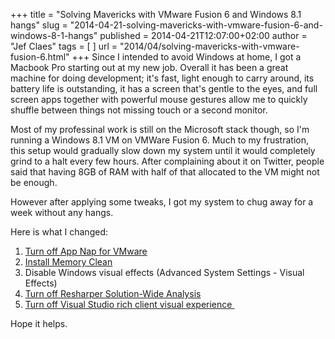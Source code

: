 +++
title = "Solving Mavericks with VMware Fusion 6 and Windows 8.1 hangs"
slug = "2014-04-21-solving-mavericks-with-vmware-fusion-6-and-windows-8-1-hangs"
published = 2014-04-21T12:07:00+02:00
author = "Jef Claes"
tags = [ ]
url = "2014/04/solving-mavericks-with-vmware-fusion-6.html"
+++
Since I intended to avoid Windows at home, I got a Macbook Pro starting
out at my new job. Overall it has been a great machine for doing
development; it's fast, light enough to carry around, its battery life
is outstanding, it has a screen that's gentle to the eyes, and full
screen apps together with powerful mouse gestures allow me to quickly
shuffle between things not missing touch or a second monitor.  
  
Most of my professinal work is still on the Microsoft stack though, so
I'm running a Windows 8.1 VM on VMWare Fusion 6. Much to my frustration,
this setup would gradually slow down my system until it would completely
grind to a halt every few hours. After complaining about it on Twitter,
people said that having 8GB of RAM with half of that allocated to the VM
might not be enough.  
  
However after applying some tweaks, I got my system to chug away for a
week without any hangs.  
  
Here is what I changed:  

1.  [Turn off App Nap for
    VMware](https://communities.vmware.com/thread/460957)
2.  [Install Memory
    Clean](http://lifehacker.com/memory-clean-frees-up-your-macs-unused-system-reserve-1486621856)
3.  Disable Windows visual effects (Advanced System Settings - Visual
    Effects)
4.  [Turn off Resharper Solution-Wide
    Analysis](http://confluence.jetbrains.com/display/NETCOM/Ultimate+Guide+to+Speeding+Up+ReSharper+(and+Visual+Studio)#UltimateGuidetoSpeedingUpReSharper%28andVisualStudio%29-TurnoffSolutionWideAnalysis)
5.  [Turn off Visual Studio rich client visual
    experience ](http://confluence.jetbrains.com/display/NETCOM/Ultimate+Guide+to+Speeding+Up+ReSharper+(and+Visual+Studio)#UltimateGuidetoSpeedingUpReSharper%28andVisualStudio%29-Speedupeditorscrolling)

Hope it helps.
